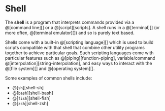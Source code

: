 # Shell

The __shell__ is a program that interprets commands provided via a @[command line][] or
a @[script][scripts]. A shell runs in a @[terminal][] (or more often, @[terminal emulator][])
and so is purely text based.

Shells come with a built-in @[scripting language][] which is used to build scripts compatible
with that shell that combine other utility programs together to achieve particular goals.
Such scripting languages come with particular features such as @[piping][function-piping],
variable/command @[interpolation][string-interpolation], and easy ways to interact with the
@[file system][] and @[operating system][].

Some examples of common shells include:
*   @[`sh`][shell-sh]
*   @[`bash`][shell-bash]
*   @[`fish`][shell-fish]
*   @[`zsh`][shell-zsh]
